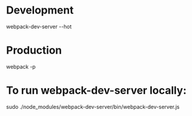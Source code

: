 # Development

webpack-dev-server --hot

# Production

webpack -p

# To run webpack-dev-server locally:

sudo ./node_modules/webpack-dev-server/bin/webpack-dev-server.js
